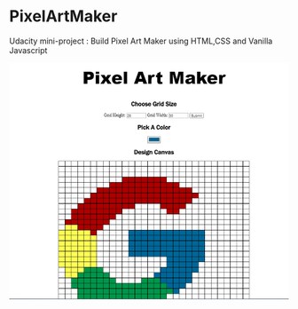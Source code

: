 # PixelArtMaker
Udacity mini-project : Build Pixel Art Maker using HTML,CSS and Vanilla Javascript

![alt text](https://github.com/KhalidLam/PixelArtMaker/blob/master/pixelartmaker.PNG)
